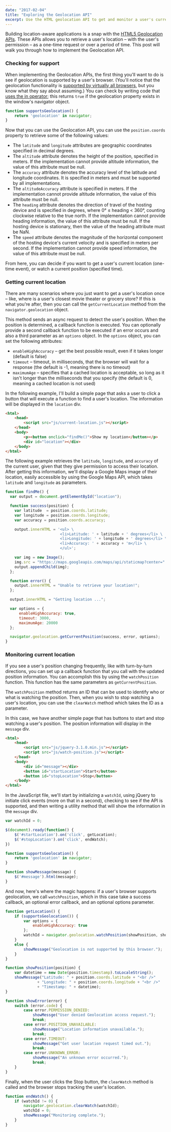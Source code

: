 ```yaml
---
date: "2017-02-04"
title: "Exploring the Geolocation API"
excerpt: Use the HTML geolocation API to get and monitor a user's current location.
---
```


Building location-aware applications is a snap with the [HTML5 Geolocation APIs](https://developer.mozilla.org/en-US/docs/Web/API/Geolocation/Using_geolocation). These APIs allows you to retrieve a user's location – with the user's permission – as a one-time request or over a period of time. This post will walk you through how to implement the Geolocation API.

### Checking for support ###

When implementing the Geolocation APIs, the first thing you'll want to do is see if geolocation is supported by a user's browser. (You'll notice that the geolocation functionality is [supported by virtually all browsers](http://caniuse.com/#feat=geolocation), but you know what they say about assuming.) You can check by writing code that [uses the in operator](https://developer.mozilla.org/en-US/docs/Web/JavaScript/Reference/Operators/in); this returns `true` if the geolocation property exists in the window's navigator object.

```javascript
function supportsGeolocation() {
    return 'geolocation' in navigator;
}
```

Now that you can use the Geolocation API, you can use the `position.coords` property to retrieve some of the following values:

* The `latitude` and `longitude` attributes are geographic coordinates specified in decimal degrees.
* The `altitude` attribute denotes the height of the position, specified in meters. If the implementation cannot provide altitude information, the value of this attribute must be null.
* The `accuracy` attribute denotes the accuracy level of the latitude and longitude coordinates. It is specified in meters and must be supported by all implementations.
* The `altitudeAccuracy` attribute is specified in meters. If the implementation cannot provide altitude information, the value of this attribute must be null.
* The `heading` attribute denotes the direction of travel of the hosting device and is specified in degrees, where 0° ≤ heading < 360°, counting clockwise relative to the true north. If the implementation cannot provide heading information, the value of this attribute must be null. If the hosting device is stationary, then the value of the heading attribute must be NaN.
* The `speed` attribute denotes the magnitude of the horizontal component of the hosting device's current velocity and is specified in meters per second. If the implementation cannot provide speed information, the value of this attribute must be null.

From here, you can decide if you want to get a user's current location (one-time event), or watch a current position (specified time).

### Getting current location ###

There are many scenarios where you just want to get a user's location once – like, where is a user's closest movie theater or grocery store? If this is what you're after, then you can call the `getCurrentLocation` method from the `navigator.geolocation` object.

This method sends an async request to detect the user's position. When the position is determined, a callback function is executed. You can optionally provide a second callback function to be executed if an error occurs and also a third parameter as an `options` object. In the `options` object, you can set the following attributes:

* `enableHighAccuracy` – get the best possible result, even if it takes longer (default is false)
* `timeout` – timeout, in milliseconds, that the browser will wait for a response (the default is -1, meaning there is no timeout)
* `maximumAge` – specifies that a cached location is acceptable, so long as it isn't longer than the milliseconds that you specify (the default is 0, meaning a cached location is not used)

In the following example, I'll build a simple page that asks a user to click a button that will execute a function to find a user's location. The information will be displayed in the `location` div.

```html
<html>
    <head>
        <script src="js/current-location.js"></script>
    </head>
    <body>
        <p><button onclick="findMe()">Show my location</button></p>
        <div id="location"></div>
    </body>
</html>
```

The following example retrieves the `latitude`, `longitude`, and `accuracy` of the current user, given that they give permission to access their location. After getting this information, we'll display a Google Maps image of their location, easily accessible by using the Google Maps API, which takes `latitude` and `longitude` as parameters.

```javascript
function findMe() {
  var output = document.getElementById("location");

  function success(position) {
    var latitude  = position.coords.latitude;
    var longitude = position.coords.longitude;
    var accuracy = position.coords.accuracy;

    output.innerHTML = '<ul> \
                        <li>Latitude: ' + latitude + ' degrees</li> \
                        <li>Longitude: ' + longitude + ' degrees</li> \
                        <li>Accuracy: ' + accuracy + 'm</li> \
                        </ul>';

    var img = new Image();
    img.src = "https://maps.googleapis.com/maps/api/staticmap?center=" + latitude + "," + longitude + "&zoom=13&size=300x300&sensor=false";
    output.appendChild(img);
  };

  function error() {
    output.innerHTML = "Unable to retrieve your location!";
  };

  output.innerHTML = "Getting location ...";

  var options = {
      enableHighAccuracy: true,
      timeout: 3000,
      maximumAge: 20000
  };

  navigator.geolocation.getCurrentPosition(success, error, options);
}
```

### Monitoring current location ###

If you see a user's position changing frequently, like with turn-by-turn directions,  you can set up a callback function that you call with the updated position information. You can accomplish this by using the `watchPosition` function. This function has the same parameters as `getCurrentPosition`.

The `watchPosition` method returns an ID that can be used to identify who or what is watching the position. Then, when you wish to stop watching a user's location, you can use the `clearWatch` method which takes the ID as a parameter.

In this case, we have another simple page that has buttons to start and stop watching a user's position. The position information will display in the `message` div.

```html
<html>
    <head>
        <script src="js/jquery-3.1.0.min.js"></script>
        <script src="js/watch-position.js"></script>
    </head>
    <body>
        <div id="message"></div>
        <button id="startLocation">Start</button>
        <button id="stopLocation">Stop</button>
    </body>
</html>
```

In the JavaScript file, we'll start by initializing a `watchId`, using jQuery to initiate click events (more on that in a second), checking to see if the API is supported, and then writing a utility method that will show the information in the `message` div.

```javascript
var watchId = 0;

$(document).ready(function() {
    $('#startLocation').on('click', getLocation);
    $('#stopLocation').on('click', endWatch);
})

function supportsGeolocation() {
    return 'geolocation' in navigator;
}

function showMessage(message) {
    $('#message').html(message);
}
```

And now, here's where the magic happens: if a user's browser supports geolocation, we call `watchPosition`, which in this case take a success callback, an optional error callback, and an optional options parameter.

```javascript
function getLocation() {
    if (supportsGeolocation()) {
        var options = {
            enableHighAccuracy: true
        };
        watchId = navigator.geolocation.watchPosition(showPosition, showError, options);
    }
    else {
        showMessage("Geolocation is not supported by this browser.");
    }
}

function showPosition(position) {
    var datetime = new Date(position.timestamp).toLocaleString();
    showMessage("Latitude: " + position.coords.latitude + "<br />"
              + "Longitude: " + position.coords.longitude + "<br />"
              + "Timestamp: " + datetime);
}

function showError(error) {
    switch (error.code) {
        case error.PERMISSION_DENIED:
            showMessge("User denied Geolocation access request.");
            break;
        case error.POSITION_UNAVAILABLE:
            showMessage("Location information unavailable.");
            break;
        case error.TIMEOUT:
            showMessage("Get user location request timed out.");
            break;
        case error.UNKNOWN_ERROR:
            showMessage("An unknown error occurred.");
            break;
    }
}
```

Finally, when the user clicks the Stop button, the `clearWatch` method is called and the browser stops tracking the user's location.

```javascript
function endWatch() {
    if (watchId != 0) {
        navigator.geolocation.clearWatch(watchId);
        watchId = 0;
        showMessage("Monitoring complete.");
    }
}
```
